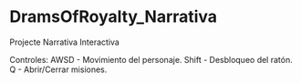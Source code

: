 # DramsOfRoyalty_Narrativa
Projecte Narrativa Interactiva

Controles:
AWSD - Movimiento del personaje.
Shift - Desbloqueo del ratón.
Q - Abrir/Cerrar misiones.
